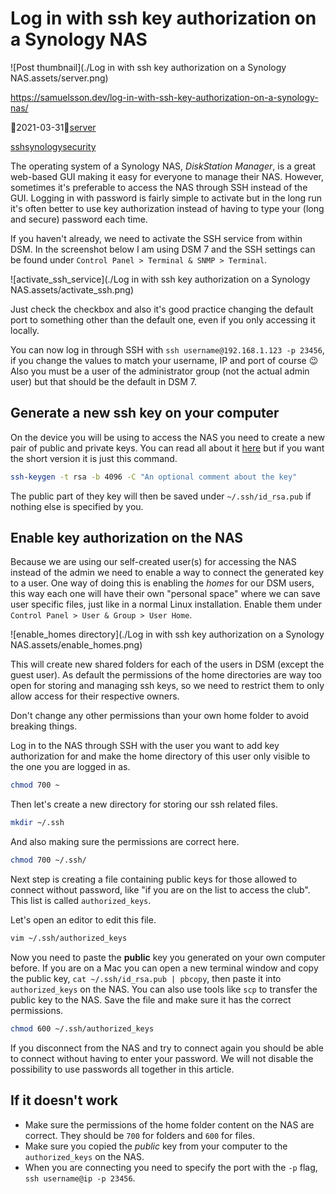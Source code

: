 
# Log in with ssh key authorization on a Synology NAS

![Post thumbnail](./Log in with ssh key authorization on a Synology NAS.assets/server.png)

<https://samuelsson.dev/log-in-with-ssh-key-authorization-on-a-synology-nas/>

📆2021-03-31🍱[server](https://samuelsson.dev/categories/server)

[ssh](https://samuelsson.dev/tags/ssh)[synology](https://samuelsson.dev/tags/synology)[security](https://samuelsson.dev/tags/security)

The operating system of a Synology NAS, *DiskStation Manager*, is a great web-based GUI making it easy for everyone to manage their NAS. However, sometimes it's preferable to access the NAS through SSH instead of the GUI. Logging in with password is fairly simple to activate but in the long run it's often better to use key authorization instead of having to type your (long and secure) password each time.

If you haven't already, we need to activate the SSH service from within DSM. In the screenshot below I am using DSM 7 and the SSH settings can be found under `Control Panel > Terminal & SNMP > Terminal`.

![activate_ssh_service](./Log in with ssh key authorization on a Synology NAS.assets/activate_ssh.png)

Just check the checkbox and also it's good practice changing the default port to something other than the default one, even if you only accessing it locally.

You can now log in through SSH with `ssh username@192.168.1.123 -p 23456`, if you change the values to match your username, IP and port of course 😉 Also you must be a user of the administrator group (not the actual admin user) but that should be the default in DSM 7.

## Generate a new ssh key on your computer

On the device you will be using to access the NAS you need to create a new pair of public and private keys. You can read all about it [here](https://samuelsson.dev/generate-and-organize-ssh-keys-on-mac/) but if you want the short version it is just this command.

```bash
ssh-keygen -t rsa -b 4096 -C "An optional comment about the key"
```

The public part of they key will then be saved under `~/.ssh/id_rsa.pub` if nothing else is specified by you.

## Enable key authorization on the NAS

Because we are using our self-created user(s) for accessing the NAS instead of the admin we need to enable a way to connect the generated key to a user. One way of doing this is enabling the *homes* for our DSM users, this way each one will have their own "personal space" where we can save user specific files, just like in a normal Linux installation. Enable them under `Control Panel > User & Group > User Home`.

![enable_homes directory](./Log in with ssh key authorization on a Synology NAS.assets/enable_homes.png)

This will create new shared folders for each of the users in DSM (except the guest user). As default the permissions of the home directories are way too open for storing and managing ssh keys, so we need to restrict them to only allow access for their respective owners.

Don't change any other permissions than your own home folder to avoid breaking things.

Log in to the NAS through SSH with the user you want to add key authorization for and make the home directory of this user only visible to the one you are logged in as.

```bash
chmod 700 ~
```

Then let's create a new directory for storing our ssh related files.

```bash
mkdir ~/.ssh
```

And also making sure the permissions are correct here.

```bash
chmod 700 ~/.ssh/
```

Next step is creating a file containing public keys for those allowed to connect without password, like "if you are on the list to access the club". This list is called `authorized_keys`.

Let's open an editor to edit this file.

```bash
vim ~/.ssh/authorized_keys
```

Now you need to paste the **public** key you generated on your own computer before. If you are on a Mac you can open a new terminal window and copy the public key, `cat ~/.ssh/id_rsa.pub | pbcopy`, then paste it into `authorized_keys` on the NAS. You can also use tools like `scp` to transfer the public key to the NAS. Save the file and make sure it has the correct permissions.

```bash
chmod 600 ~/.ssh/authorized_keys
```

If you disconnect from the NAS and try to connect again you should be able to connect without having to enter your password. We will not disable the possibility to use passwords all together in this article.

## If it doesn't work

- Make sure the permissions of the home folder content on the NAS are correct. They should be `700` for folders and `600` for files.
- Make sure you copied the *public* key from your computer to the `authorized_keys` on the NAS.
- When you are connecting you need to specify the port with the `-p` flag, `ssh username@ip -p 23456`.
